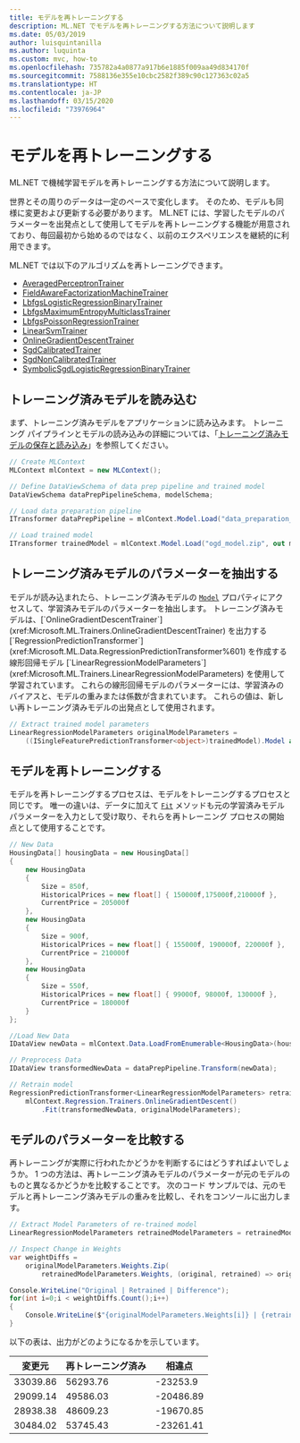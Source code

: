 ```yaml
---
title: モデルを再トレーニングする
description: ML.NET でモデルを再トレーニングする方法について説明します
ms.date: 05/03/2019
author: luisquintanilla
ms.author: luquinta
ms.custom: mvc, how-to
ms.openlocfilehash: 735782a4a0877a917b6e1885f009aa49d834170f
ms.sourcegitcommit: 7588136e355e10cbc2582f389c90c127363c02a5
ms.translationtype: HT
ms.contentlocale: ja-JP
ms.lasthandoff: 03/15/2020
ms.locfileid: "73976964"
---
```

# <a name="re-train-a-model"></a>モデルを再トレーニングする

ML.NET で機械学習モデルを再トレーニングする方法について説明します。

世界とその周りのデータは一定のペースで変化します。 そのため、モデルも同様に変更および更新する必要があります。 ML.NET には、学習したモデルのパラメーターを出発点として使用してモデルを再トレーニングする機能が用意されており、毎回最初から始めるのではなく、以前のエクスペリエンスを継続的に利用できます。

ML.NET では以下のアルゴリズムを再トレーニングできます。

- [AveragedPerceptronTrainer](xref:Microsoft.ML.Trainers.AveragedPerceptronTrainer)
- [FieldAwareFactorizationMachineTrainer](xref:Microsoft.ML.Trainers.FieldAwareFactorizationMachineTrainer)
- [LbfgsLogisticRegressionBinaryTrainer](xref:Microsoft.ML.Trainers.LbfgsLogisticRegressionBinaryTrainer)
- [LbfgsMaximumEntropyMulticlassTrainer](xref:Microsoft.ML.Trainers.LbfgsMaximumEntropyMulticlassTrainer)
- [LbfgsPoissonRegressionTrainer](xref:Microsoft.ML.Trainers.LbfgsPoissonRegressionTrainer)
- [LinearSvmTrainer](xref:Microsoft.ML.Trainers.LinearSvmTrainer)
- [OnlineGradientDescentTrainer](xref:Microsoft.ML.Trainers.OnlineGradientDescentTrainer)
- [SgdCalibratedTrainer](xref:Microsoft.ML.Trainers.SgdCalibratedTrainer)
- [SgdNonCalibratedTrainer](xref:Microsoft.ML.Trainers.SgdNonCalibratedTrainer)
- [SymbolicSgdLogisticRegressionBinaryTrainer](xref:Microsoft.ML.Trainers.SymbolicSgdLogisticRegressionBinaryTrainer)

## <a name="load-pre-trained-model"></a>トレーニング済みモデルを読み込む

まず、トレーニング済みモデルをアプリケーションに読み込みます。 トレーニング パイプラインとモデルの読み込みの詳細については、「[トレーニング済みモデルの保存と読み込み](save-load-machine-learning-models-ml-net.md)」を参照してください。

```csharp
// Create MLContext
MLContext mlContext = new MLContext();

// Define DataViewSchema of data prep pipeline and trained model
DataViewSchema dataPrepPipelineSchema, modelSchema;

// Load data preparation pipeline
ITransformer dataPrepPipeline = mlContext.Model.Load("data_preparation_pipeline.zip", out dataPrepPipelineSchema);

// Load trained model
ITransformer trainedModel = mlContext.Model.Load("ogd_model.zip", out modelSchema);
```

## <a name="extract-pre-trained-model-parameters"></a>トレーニング済みモデルのパラメーターを抽出する

モデルが読み込まれたら、トレーニング済みモデルの [`Model`](xref:Microsoft.ML.Data.PredictionTransformerBase`1.Model*) プロパティにアクセスして、学習済みモデルのパラメーターを抽出します。 トレーニング済みモデルは、[`OnlineGradientDescentTrainer`](xref:Microsoft.ML.Trainers.OnlineGradientDescentTrainer) を出力する [`RegressionPredictionTransformer`](xref:Microsoft.ML.Data.RegressionPredictionTransformer%601) を作成する線形回帰モデル [`LinearRegressionModelParameters`](xref:Microsoft.ML.Trainers.LinearRegressionModelParameters) を使用して学習されています。 これらの線形回帰モデルのパラメーターには、学習済みのバイアスと、モデルの重みまたは係数が含まれています。 これらの値は、新しい再トレーニング済みモデルの出発点として使用されます。

```csharp
// Extract trained model parameters
LinearRegressionModelParameters originalModelParameters =
    ((ISingleFeaturePredictionTransformer<object>)trainedModel).Model as LinearRegressionModelParameters;
```

## <a name="re-train-model"></a>モデルを再トレーニングする

モデルを再トレーニングするプロセスは、モデルをトレーニングするプロセスと同じです。 唯一の違いは、データに加えて [`Fit`](xref:Microsoft.ML.Trainers.OnlineLinearTrainer`2.Fit*) メソッドも元の学習済みモデル パラメーターを入力として受け取り、それらを再トレーニング プロセスの開始点として使用することです。

```csharp
// New Data
HousingData[] housingData = new HousingData[]
{
    new HousingData
    {
        Size = 850f,
        HistoricalPrices = new float[] { 150000f,175000f,210000f },
        CurrentPrice = 205000f
    },
    new HousingData
    {
        Size = 900f,
        HistoricalPrices = new float[] { 155000f, 190000f, 220000f },
        CurrentPrice = 210000f
    },
    new HousingData
    {
        Size = 550f,
        HistoricalPrices = new float[] { 99000f, 98000f, 130000f },
        CurrentPrice = 180000f
    }
};

//Load New Data
IDataView newData = mlContext.Data.LoadFromEnumerable<HousingData>(housingData);

// Preprocess Data
IDataView transformedNewData = dataPrepPipeline.Transform(newData);

// Retrain model
RegressionPredictionTransformer<LinearRegressionModelParameters> retrainedModel =
    mlContext.Regression.Trainers.OnlineGradientDescent()
        .Fit(transformedNewData, originalModelParameters);
```

## <a name="compare-model-parameters"></a>モデルのパラメーターを比較する

再トレーニングが実際に行われたかどうかを判断するにはどうすればよいでしょうか。 1 つの方法は、再トレーニング済みモデルのパラメーターが元のモデルのものと異なるかどうかを比較することです。 次のコード サンプルでは、元のモデルと再トレーニング済みモデルの重みを比較し、それをコンソールに出力します。

```csharp
// Extract Model Parameters of re-trained model
LinearRegressionModelParameters retrainedModelParameters = retrainedModel.Model as LinearRegressionModelParameters;

// Inspect Change in Weights
var weightDiffs =
    originalModelParameters.Weights.Zip(
        retrainedModelParameters.Weights, (original, retrained) => original - retrained).ToArray();

Console.WriteLine("Original | Retrained | Difference");
for(int i=0;i < weightDiffs.Count();i++)
{
    Console.WriteLine($"{originalModelParameters.Weights[i]} | {retrainedModelParameters.Weights[i]} | {weightDiffs[i]}");
}
```

以下の表は、出力がどのようになるかを示しています。

|変更元 | 再トレーニング済み | 相違点 |
|---|---|---|
| 33039.86 | 56293.76 | -23253.9 |
| 29099.14 | 49586.03 | -20486.89 |
| 28938.38 | 48609.23 | -19670.85 |
| 30484.02 | 53745.43 | -23261.41 |

